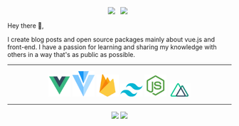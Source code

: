 
<p align='center'>
<a href="https://www.linkedin.com/in/shekhovtsoff/"><img height="30" src="https://github.com/WaylonWalker/WaylonWalker/blob/main/icon/linkedin.png?raw=true"></a>&nbsp;&nbsp;
<a href="https://qubits.icu/"><img height="30" src="https://github.com/timurioukr/TimurShekhovtsov/blob/main/browser.png?raw=true"></a>&nbsp;&nbsp;


</p>

Hey there 👋,

I create blog posts and open source packages mainly about vue.js and front-end.  I have a passion for learning and sharing my knowledge with others in a way that's as public as possible.

---
<div align='center'>
    <img src="https://github.com/timurioukr/timurioukr/blob/main/pngwing.com%20(1).png" width="50" height="auto">
    <img src="https://github.com/timurioukr/timurioukr/blob/main/pngwing.com%20(3).png" width="50" height="auto">
    <img src="https://github.com/timurioukr/timurioukr/blob/main/pngwing.com%20(4).png" width="50" height="auto">
    <img src="https://github.com/timurioukr/timurioukr/blob/main/pngwing.com(5).png" width="50" height="auto">
    <img src="https://github.com/timurioukr/timurioukr/blob/main/pngwing.com(6).png" width="50" height="auto">
    <img src="https://github.com/timurioukr/timurioukr/blob/main/pngwing.com(7).png" width="50" height="auto">

<div/>
    
---

<p align="center">
    <img align="center" height="160px" src="https://github-readme-stats.vercel.app/api/top-langs/?username=timurioukr&layout=compact&theme=radical" />
    <img align="center" height="160px"  src="https://github-readme-stats.vercel.app/api?username=timurioukr&show_icons=true&theme=radical&&hide=contribs&count_private=true" />
  <p>
